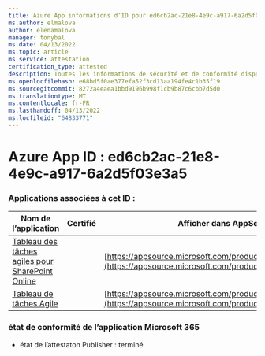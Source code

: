 ```yaml
---
title: Azure App informations d’ID pour ed6cb2ac-21e8-4e9c-a917-6a2d5f03e3a5
ms.author: elmalova
author: elenamalova
manager: tonybal
ms.date: 04/13/2022
ms.topic: article
ms.service: attestation
certification_type: attested
description: Toutes les informations de sécurité et de conformité disponibles pour ed6cb2ac-21e8-4e9c-a917-6a2d5f03e3a5.
ms.openlocfilehash: e68bd5f0ae377efa52f3cd13aa194fe4c1b35f19
ms.sourcegitcommit: 8272a4eaea1bbd9196b998f1cb9b87c6cbb7d5d0
ms.translationtype: MT
ms.contentlocale: fr-FR
ms.lasthandoff: 04/13/2022
ms.locfileid: "64833771"
---
```

# <a name="azure-app-id-ed6cb2ac-21e8-4e9c-a917-6a2d5f03e3a5"></a>Azure App ID : ed6cb2ac-21e8-4e9c-a917-6a2d5f03e3a5


### <a name="apps-associated-with-this-id"></a>Applications associées à cet ID :
| **Nom de l’application** | **Certifié** | **Afficher dans AppSource** |
|--------------|---------------|-----------------------|
| [Tableau des tâches agiles pour SharePoint Online](../forward/WA200002087.md) |  | [https://appsource.microsoft.com/product/office/WA200002087](https://appsource.microsoft.com/product/office/WA200002087) |
| [Tableau de tâches Agile](../forward/WA200002162.md) |  | [https://appsource.microsoft.com/product/office/WA200002162](https://appsource.microsoft.com/product/office/WA200002162) |

### <a name="microsoft-365-app-compliance-status"></a>état de conformité de l’application Microsoft 365
- état de l’attestaton Publisher : terminé

